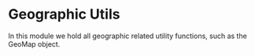 # Geographic Utils

In this module we hold all geographic related utility functions, such as the GeoMap object.